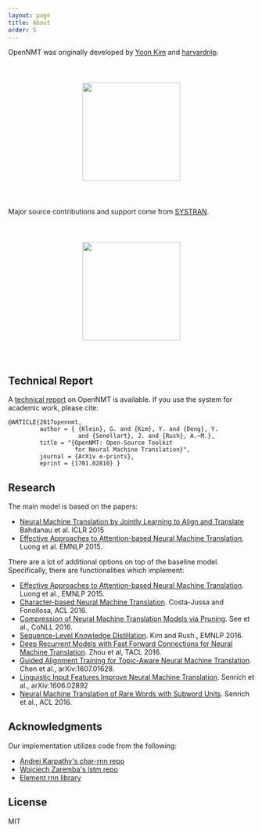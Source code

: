 ```yaml
---
layout: page
title: About
order: 5
---
```



OpenNMT was originally developed by <a href="http://yoon.io">Yoon Kim</a> and <a href="http://nlp.seas.harvard.edu">harvardnlp</a>.

<center>
<img style="margin:40px" width="200px" src="http://lstm.seas.harvard.edu/logo_nlp.png" />
</center>

Major source contributions and support come from <a href="http://www.systransoft.com/">SYSTRAN</a>.

<center>
<img style="margin:40px" width="200px" src="http://www.systransoft.com/wp-content/themes/systran/img/common/logo.png" />
</center>

## Technical Report 

A <a href="https://arxiv.org/abs/1701.02810">technical report</a> on OpenNMT is available. If you use the system for academic work, please cite:

    @ARTICLE{2017opennmt,
             author = { {Klein}, G. and {Kim}, Y. and {Deng}, Y. 
                        and {Senellart}, J. and {Rush}, A.~M.},
             title = "{OpenNMT: Open-Source Toolkit 
                       for Neural Machine Translation}",
             journal = {ArXiv e-prints},
             eprint = {1701.02810} }

    
## Research

The main model is based on the papers:

* [Neural Machine Translation by Jointly Learning to Align and Translate](https://arxiv.org/abs/1409.0473) Bahdanau et al. ICLR 2015 
* [Effective Approaches to Attention-based Neural Machine Translation](http://stanford.edu/~lmthang/data/papers/emnlp15_attn.pdf), Luong et al. EMNLP 2015.


There are a lot of additional options on top of the baseline model. Specifically, there are functionalities which implement:

* [Effective Approaches to Attention-based Neural Machine Translation](http://stanford.edu/~lmthang/data/papers/emnlp15_attn.pdf). Luong et al., EMNLP 2015.
* [Character-based Neural Machine Translation](https://aclweb.org/anthology/P/P16/P16-2058.pdf). Costa-Jussa and Fonollosa, ACL 2016.
* [Compression of Neural Machine Translation Models via Pruning](https://arxiv.org/pdf/1606.09274.pdf). See et al., CoNLL 2016.
* [Sequence-Level Knowledge Distillation](https://arxiv.org/pdf/1606.07947.pdf). Kim and Rush., EMNLP 2016.
* [Deep Recurrent Models with Fast Forward Connections for Neural Machine Translation](https://arxiv.org/pdf/1606.04199).
Zhou et al, TACL 2016.
* [Guided Alignment Training for Topic-Aware Neural Machine Translation](https://arxiv.org/pdf/1607.01628). Chen et al., arXiv:1607.01628.
* [Linguistic Input Features Improve Neural Machine Translation](https://arxiv.org/pdf/1606.02892). Senrich et al., arXiv:1606.02892
* [Neural Machine Translation of Rare Words with Subword Units](https://www.aclweb.org/anthology/P/P16/P16-1162.pdf). Senrich et al., ACL 2016.


## Acknowledgments

Our implementation utilizes code from the following:

* [Andrej Karpathy's char-rnn repo](https://github.com/karpathy/char-rnn)
* [Wojciech Zaremba's lstm repo](https://github.com/wojzaremba/lstm)
* [Element rnn library](https://github.com/Element-Research/rnn)

## License

MIT

